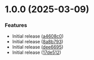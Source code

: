 # 1.0.0 (2025-03-09)


### Features

* Initial release ([a4608c0](https://github.com/webgrip/techdocs-build/commit/a4608c0897cf9eef83b4156ed630a86b87d5f3b4))
* Initial release ([8a8b793](https://github.com/webgrip/techdocs-build/commit/8a8b793bf3d1208e2348c67c8b7c7afda8a3a4cd))
* Initial release ([dee6695](https://github.com/webgrip/techdocs-build/commit/dee6695988d4e949e365c231176c523da2f0d2f8))
* Initial release ([17de512](https://github.com/webgrip/techdocs-build/commit/17de512778cba2097e3fe66b4187a474dbeb6102))
